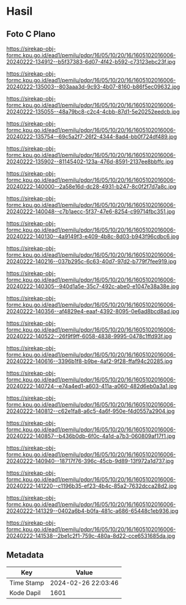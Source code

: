 # Hasil

## Foto C Plano

https://sirekap-obj-formc.kpu.go.id/ead1/pemilu/pdpr/16/05/10/20/16/1605102016006-20240222-134912--b5f37383-6d07-4f42-b592-c73123ebc23f.jpg

https://sirekap-obj-formc.kpu.go.id/ead1/pemilu/pdpr/16/05/10/20/16/1605102016006-20240222-135003--803aaa3d-9c93-4b07-8160-b86f5ec09632.jpg

https://sirekap-obj-formc.kpu.go.id/ead1/pemilu/pdpr/16/05/10/20/16/1605102016006-20240222-135055--48a79bc8-c2c4-4cbb-87d1-5e20252eedcb.jpg

https://sirekap-obj-formc.kpu.go.id/ead1/pemilu/pdpr/16/05/10/20/16/1605102016006-20240222-135754--69c5a2f7-26f2-4344-8ad4-bb0f724df489.jpg

https://sirekap-obj-formc.kpu.go.id/ead1/pemilu/pdpr/16/05/10/20/16/1605102016006-20240222-135902--81145402-123a-476d-8591-2137ee8bbffc.jpg

https://sirekap-obj-formc.kpu.go.id/ead1/pemilu/pdpr/16/05/10/20/16/1605102016006-20240222-140000--2a58e16d-dc28-4931-b247-8c0f2f7d7a8c.jpg

https://sirekap-obj-formc.kpu.go.id/ead1/pemilu/pdpr/16/05/10/20/16/1605102016006-20240222-140048--c7b1aecc-5f37-47e6-8254-c99714fbc351.jpg

https://sirekap-obj-formc.kpu.go.id/ead1/pemilu/pdpr/16/05/10/20/16/1605102016006-20240222-140130--4a9149f3-e409-4b8c-8d03-b943f96cdbc6.jpg

https://sirekap-obj-formc.kpu.go.id/ead1/pemilu/pdpr/16/05/10/20/16/1605102016006-20240222-140216--037b295c-6c63-40d7-97d2-b779f7fee919.jpg

https://sirekap-obj-formc.kpu.go.id/ead1/pemilu/pdpr/16/05/10/20/16/1605102016006-20240222-140305--940d1a5e-35c7-492c-abe0-e1047e38a38e.jpg

https://sirekap-obj-formc.kpu.go.id/ead1/pemilu/pdpr/16/05/10/20/16/1605102016006-20240222-140356--af4829e4-eaaf-4392-8095-0e6ad8bcd8ad.jpg

https://sirekap-obj-formc.kpu.go.id/ead1/pemilu/pdpr/16/05/10/20/16/1605102016006-20240222-140522--26f9f9ff-6058-4838-9995-0478c1ffd93f.jpg

https://sirekap-obj-formc.kpu.go.id/ead1/pemilu/pdpr/16/05/10/20/16/1605102016006-20240222-140616--3396b1f8-b9be-4af2-9f28-ffaf94c20285.jpg

https://sirekap-obj-formc.kpu.go.id/ead1/pemilu/pdpr/16/05/10/20/16/1605102016006-20240222-140724--e74a4ed1-a603-411a-a060-482d6eb0a3a1.jpg

https://sirekap-obj-formc.kpu.go.id/ead1/pemilu/pdpr/16/05/10/20/16/1605102016006-20240222-140812--c62e1fa8-a6c5-4a6f-950e-f4d0557a2904.jpg

https://sirekap-obj-formc.kpu.go.id/ead1/pemilu/pdpr/16/05/10/20/16/1605102016006-20240222-140857--b436b0db-6f0c-4a1d-a7b3-060809af17f1.jpg

https://sirekap-obj-formc.kpu.go.id/ead1/pemilu/pdpr/16/05/10/20/16/1605102016006-20240222-140940--18717f76-396c-45cb-9d89-13f972a1d737.jpg

https://sirekap-obj-formc.kpu.go.id/ead1/pemilu/pdpr/16/05/10/20/16/1605102016006-20240222-141220--c1196b35-ef23-4b4c-85a2-7632dcca28d2.jpg

https://sirekap-obj-formc.kpu.go.id/ead1/pemilu/pdpr/16/05/10/20/16/1605102016006-20240222-141329--0402a6b4-b0fa-481c-a686-65448c1eb936.jpg

https://sirekap-obj-formc.kpu.go.id/ead1/pemilu/pdpr/16/05/10/20/16/1605102016006-20240222-141538--2be1c2f1-759c-480a-8d22-cce6531685da.jpg


## Metadata

| Key        | Value               |
| ---------- | ------------------- |
| Time Stamp | 2024-02-26 22:03:46 |
| Kode Dapil | 1601                |



